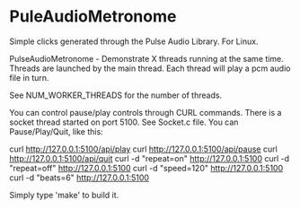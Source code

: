# PuleAudioMetronome
Simple clicks generated through the Pulse Audio Library. For Linux.


PulseAudioMetronome - Demonstrate X threads running at the same time. Threads are launched by the main thread.
Each thread will play a pcm audio file in turn.

See NUM_WORKER_THREADS for the number of threads.

You can control pause/play controls through CURL commands. There is a socket thread started on port 5100. See Socket.c file.
You can Pause/Play/Quit, like this:

curl http://127.0.0.1:5100/api/play
curl http://127.0.0.1:5100/api/pause
curl http://127.0.0.1:5100/api/quit
curl -d "repeat=on" http://127.0.0.1:5100
curl -d "repeat=off" http://127.0.0.1:5100
curl -d "speed=120" http://127.0.0.1:5100
curl -d "beats=6" http://127.0.0.1:5100

Simply type 'make' to build it.
